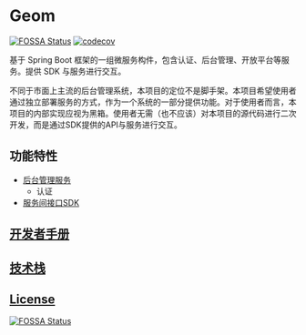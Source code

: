 # Geom

[![FOSSA Status](https://app.fossa.com/api/projects/git%2Bgithub.com%2Fxezzon%2Fgeom-spring-boot.svg?type=shield)](https://app.fossa.com/projects/git%2Bgithub.com%2Fxezzon%2Fgeom-spring-boot?ref=badge_shield)
[![codecov](https://codecov.io/gh/xezzon/geom-spring-boot/graph/badge.svg?token=3AI8CGW4EY)](https://codecov.io/gh/xezzon/geom-spring-boot)

基于 Spring Boot 框架的一组微服务构件，包含认证、后台管理、开放平台等服务。提供 SDK 与服务进行交互。

不同于市面上主流的后台管理系统，本项目的定位不是脚手架。本项目希望使用者通过独立部署服务的方式，作为一个系统的一部分提供功能。对于使用者而言，本项目的内部实现应视为黑箱。使用者无需（也不应该）对本项目的源代码进行二次开发，而是通过SDK提供的API与服务进行交互。

## 功能特性

- [后台管理服务](./geom-service/geom-service-admin/README.md)
  - 认证
- [服务间接口SDK](./geom-proto/README.md)

## [开发者手册](./CONTRIBUTING.md)

## [技术栈](https://xezzon.github.io/geom-spring-boot/dependencies.html)

## [License](https://xezzon.github.io/geom-spring-boot/licenses.html)

[![FOSSA Status](https://app.fossa.com/api/projects/git%2Bgithub.com%2Fxezzon%2Fgeom-spring-boot.svg?type=large)](https://app.fossa.com/projects/git%2Bgithub.com%2Fxezzon%2Fgeom-spring-boot?ref=badge_large)
